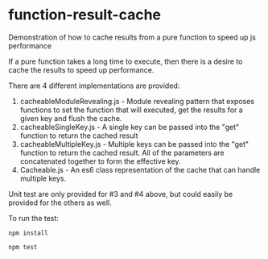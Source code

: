 # function-result-cache
Demonstration of how to cache results from a pure function to speed up js performance

If a pure function takes a long time to execute, then there is a desire to cache the results to speed up performance.

There are 4 different implementations are provided:

  1. cacheableModuleRevealing.js - Module revealing pattern that exposes functions to set the function that will executed, get the results for a given key and flush the cache.
  2. cacheableSingleKey.js - A single key can be passed into the "get" function to return the cached result
  3. cacheableMultipleKey.js - Multiple keys can be passed into the "get" function to return the cached result. All of the parameters are concatenated together to form the effective key.
  4. Cacheable.js - An es6 class representation of the cache that can handle multiple keys.


Unit test are only provided for #3 and #4 above, but could easily be provided for the others as well.


To run the test:

    npm install

    npm test
